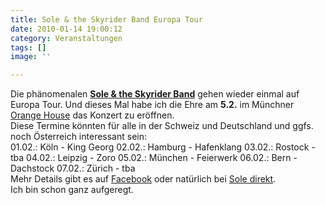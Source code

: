 ```yaml
---
title: Sole & the Skyrider Band Europa Tour
date: 2010-01-14 19:00:12
category: Veranstaltungen
tags: []
image: ''

---
```


Die phänomenalen [**Sole & the Skyrider Band**](http://www.soleone.org/) gehen wieder einmal auf Europa Tour. Und dieses Mal habe ich die Ehre am **5.2.** im Münchner [Orange House](http://www.facebook.com/event.php?eid=229319099220) das Konzert zu eröffnen.   
Diese Termine könnten für alle in der Schweiz und Deutschland und ggfs. noch Österreich interessant sein:  
01.02.: Köln - King Georg
02.02.: Hamburg - Hafenklang
03.02.: Rostock - tba
04.02.: Leipzig - Zoro
05.02.: München - Feierwerk
06.02.: Bern - Dachstock
07.02.: Zürich - tba  
Mehr Details gibt es auf [Facebook](http://www.facebook.com/event.php?eid=229319099220) oder natürlich bei [Sole direkt](http://www.soleone.org/).   
Ich bin schon ganz aufgeregt.
